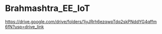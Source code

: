 # Brahmashtra_EE_IoT
https://drive.google.com/drive/folders/1jyJRrh6ezqwpTdq2skPNddYG4qffm6fN?usp=drive_link
